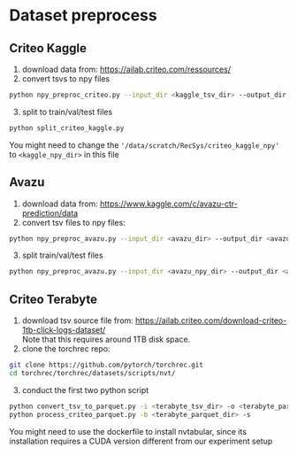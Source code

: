 # Dataset preprocess
## Criteo Kaggle
1. download data from: https://ailab.criteo.com/ressources/
2. convert tsvs to npy files
```bash
python npy_preproc_criteo.py --input_dir <kaggle_tsv_dir> --output_dir <kaggle_npy_dir>
```
3. split to train/val/test files
```bash
python split_criteo_kaggle.py
```
You might need to change the `'/data/scratch/RecSys/criteo_kaggle_npy'` to `<kaggle_npy_dir>` in this file

## Avazu
1. download data from: https://www.kaggle.com/c/avazu-ctr-prediction/data
2. convert tsv files to npy files:
```bash
python npy_preproc_avazu.py --input_dir <avazu_dir> --output_dir <avazu_npy_dir>
```
3. split train/val/test files
```bash
python npy_preproc_avazu.py --input_dir <avazu_npy_dir> --output_dir <avazu_split_dir>
```

## Criteo Terabyte
1. download tsv source file from: https://ailab.criteo.com/download-criteo-1tb-click-logs-dataset/  
   Note that this requires around 1TB disk space.
2. clone the torchrec repo:
```bash
git clone https://github.com/pytorch/torchrec.git
cd torchrec/torchrec/datasets/scripts/nvt/
```
3. conduct the first two python script
```bash
python convert_tsv_to_parquet.py -i <terabyte_tsv_dir> -o <terabyte_parquet_dir>
python process_criteo_parquet.py -b <terabyte_parquet_dir> -s
```
You might need to use the dockerfile to install nvtabular,
since its installation requires a CUDA version different from our experiment setup